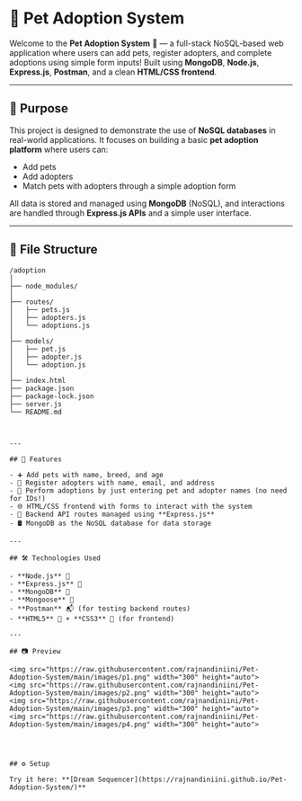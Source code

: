 # 🐾 Pet Adoption System

Welcome to the **Pet Adoption System** 🏡 — a full-stack NoSQL-based web application where users can add pets, register adopters, and complete adoptions using simple form inputs! Built using **MongoDB**, **Node.js**, **Express.js**, **Postman**, and a clean **HTML/CSS frontend**.

---

## 🎯 Purpose

This project is designed to demonstrate the use of **NoSQL databases** in real-world applications. It focuses on building a basic **pet adoption platform** where users can:

- Add pets
- Add adopters
- Match pets with adopters through a simple adoption form

All data is stored and managed using **MongoDB** (NoSQL), and interactions are handled through **Express.js APIs** and a simple user interface.

---

## 📁 File Structure

```plaintext
/adoption
│
├── node_modules/
│
├── routes/
│   ├── pets.js
│   ├── adopters.js
│   └── adoptions.js
│
├── models/
│   ├── pet.js
│   ├── adopter.js
│   └── adoption.js
│
├── index.html
├── package.json
├── package-lock.json
├── server.js
└── README.md



---

## 🚀 Features

- ➕ Add pets with name, breed, and age
- 🧍 Register adopters with name, email, and address
- 🤝 Perform adoptions by just entering pet and adopter names (no need for IDs!)
- 🌐 HTML/CSS frontend with forms to interact with the system
- 🔗 Backend API routes managed using **Express.js**
- 🛢️ MongoDB as the NoSQL database for data storage

---

## 🛠️ Technologies Used

- **Node.js** 🌳
- **Express.js** 🚂
- **MongoDB** 🍃
- **Mongoose** 🔗
- **Postman** 📬 (for testing backend routes)
- **HTML5** 🧱 + **CSS3** 🎨 (for frontend)

---

## 📷 Preview  

<img src="https://raw.githubusercontent.com/rajnandiniini/Pet-Adoption-System/main/images/p1.png" width="300" height="auto">
<img src="https://raw.githubusercontent.com/rajnandiniini/Pet-Adoption-System/main/images/p2.png" width="300" height="auto">
<img src="https://raw.githubusercontent.com/rajnandiniini/Pet-Adoption-System/main/images/p3.png" width="300" height="auto">
<img src="https://raw.githubusercontent.com/rajnandiniini/Pet-Adoption-System/main/images/p4.png" width="300" height="auto">




## ⚙️ Setup  

Try it here: **[Dream Sequencer](https://rajnandiniini.github.io/Pet-Adoption-System/)**  
